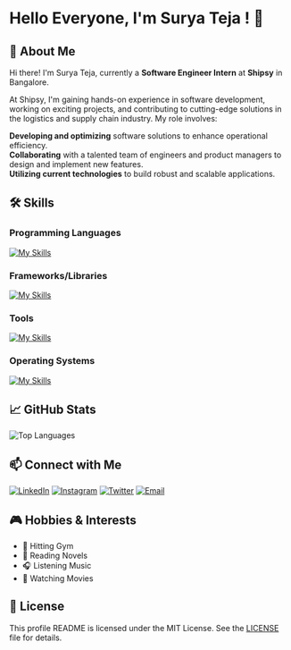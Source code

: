# Hello Everyone, I'm Surya Teja ! 👋

## 🚀 About Me

  Hi there! I'm Surya Teja, currently a **Software Engineer Intern** at **Shipsy** in Bangalore.
  
  At Shipsy, I'm gaining hands-on experience in software development, working on exciting projects, and contributing to cutting-edge solutions in the logistics and supply chain industry. My role involves:
  
  **Developing and optimizing** software solutions to enhance operational efficiency.<br/>
  **Collaborating** with a talented team of engineers and product managers to design and implement new features.<br/>
  **Utilizing current technologies** to build robust and scalable applications.<br/>

## 🛠 Skills

  ### Programming Languages
  [![My Skills](https://skillicons.dev/icons?i=python,java,javascript,html,css,c,typescript,php,sqlite,bash,latex)](https://skillicons.dev)
  
  ### Frameworks/Libraries
  [![My Skills](https://skillicons.dev/icons?i=react,angular,express,bootstrap,jquery,nodejs,nextjs,tailwind,sass,materialui,redux)](https://skillicons.dev)
  
  ### Tools
  [![My Skills](https://skillicons.dev/icons?i=git,docker,github,npm,vscode,redux,styledcomponents,eclipse,pycharm,mysql,mongodb,firebase,netlify,vercel,jenkins,discord,postman,gradle,webpack,babel,figma)](https://skillicons.dev)

  ### Operating Systems
  [![My Skills](https://skillicons.dev/icons?i=apple,windows,ubuntu)](https://skillicons.dev)

## 📈 GitHub Stats

![Top Languages](https://github-readme-stats.vercel.app/api/top-langs/?username=k-surya-teja&layout=compact&theme=radical)

## 📫 Connect with Me

  [![LinkedIn](https://skillicons.dev/icons?i=linkedin)](https://www.linkedin.com/in/klsteja/)
  [![Instagram](https://skillicons.dev/icons?i=instagram)](https://instagram.com/nombre_es_surya/)
  [![Twitter](https://skillicons.dev/icons?i=twitter)](https://twitter.com/klsteja)
  [![Email](https://skillicons.dev/icons?i=gmail)](mailto:klsteja1612@gmail.com)

## 🎮 Hobbies & Interests

- 🏃 Hitting Gym
- 📖 Reading Novels
- 🎧 Listening Music
- 🎥 Watching Movies

## 📝 License

This profile README is licensed under the MIT License. See the [LICENSE](LICENSE) file for details.

